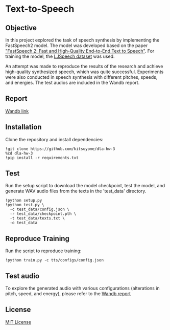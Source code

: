 # Text-to-Speech

## Objective

In this project explored the task of speech synthesis by implementing the FastSpeech2 model. The model was developed based on the paper ["FastSpeech 2: Fast and High-Quality End-to-End Text to Speech"](http://keithito.com/LJ-Speech-Dataset). For training the model, the [LJSpeech dataset](http://keithito.com/LJ-Speech-Dataset) was used.

An attempt was made to reproduce the results of the research and achieve high-quality synthesized speech, which was quite successful. Experiments were also conducted in speech synthesis with different pitches, speeds, and energies. The test audios are included in the Wandb report.

## Report

[Wandb link](https://api.wandb.ai/links/kitsuyomi/3jgyk8uk)

## Installation

Clone the repository and install dependencies:

```
!git clone https://github.com/kitsuyome/dla-hw-3
%cd dla-hw-3
!pip install -r requirements.txt
```

## Test

Run the setup script to download the model checkpoint, test the model, and generate WAV audio files from the texts in the 'test_data' directory.

```
!python setup.py
!python test.py \
  -c test_data/config.json \
  -r test_data/checkpoint.pth \
  -t test_data/texts.txt \
  -o test_data
```

## Reproduce Training

Run the script to reproduce training:

```
!python train.py -c tts/configs/config.json
```

## Test audio

To explore the generated audio with various configurations (alterations in pitch, speed, and energy), please refer to the [Wandb report](https://api.wandb.ai/links/kitsuyomi/3jgyk8uk)

## License

[MIT License](LICENSE)
